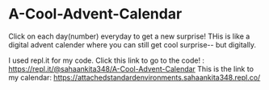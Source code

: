 # A-Cool-Advent-Calendar
Click on each day(number) everyday to get a new surprise!
THis is like a digital advent calender where you can still get cool surprise-- but digitally.

I used repl.it for my code. Click this link to go to the code! : https://repl.it/@sahaankita348/A-Cool-Advent-Calendar
This is the link to my calendar: https://attachedstandardenvironments.sahaankita348.repl.co/
